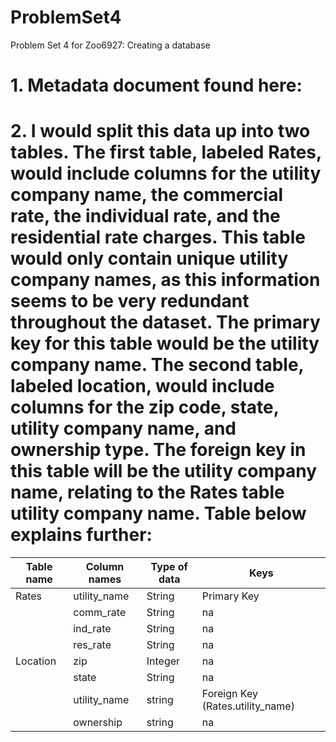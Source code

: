# ProblemSet4
Problem Set 4 for Zoo6927: Creating a database


# 1. Metadata document found here: 

# 2. I would split this data up into two tables. The first table, labeled Rates, would include columns for the utility company name, the commercial rate, the individual rate, and the residential rate charges. This table would only contain unique utility company names, as this information seems to be very redundant throughout the dataset. The primary key for this table would be the utility company name. The second table, labeled location, would include columns for the zip code, state, utility company name, and ownership type. The foreign key in this table will be the utility company name, relating to the Rates table utility company name. Table below explains further: 
| Table name | Column names | Type of data | Keys | 
| --- | --- | --- | --- |
| Rates | utility_name | String | Primary Key | 
| | comm_rate | String | na |
| | ind_rate | String | na |
| | res_rate | String | na | 
| Location | zip | Integer | na |
| | state | String | na | 
| | utility_name | string | Foreign Key (Rates.utility_name) | 
| | ownership | string | na | 

